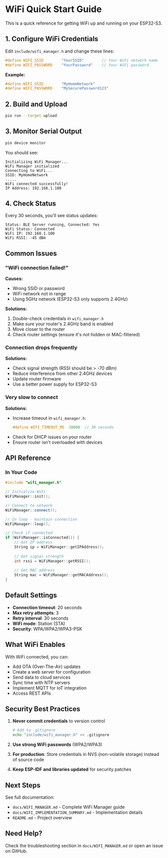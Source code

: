 # WiFi Quick Start Guide

This is a quick reference for getting WiFi up and running on your ESP32-S3.

## 1. Configure WiFi Credentials

Edit `include/wifi_manager.h` and change these lines:

```cpp
#define WIFI_SSID        "YourSSID"        // Your WiFi network name
#define WIFI_PASSWORD    "YourPassword"    // Your WiFi password
```

**Example:**
```cpp
#define WIFI_SSID        "MyHomeNetwork"
#define WIFI_PASSWORD    "MySecurePassword123"
```

## 2. Build and Upload

```bash
pio run --target upload
```

## 3. Monitor Serial Output

```bash
pio device monitor
```

You should see:
```
Initializing WiFi Manager...
WiFi Manager initialized
Connecting to WiFi...
SSID: MyHomeNetwork
.....
WiFi connected successfully!
IP Address: 192.168.1.100
```

## 4. Check Status

Every 30 seconds, you'll see status updates:
```
Status: BLE Server running, Connected: Yes
WiFi Status: Connected
WiFi IP: 192.168.1.100
WiFi RSSI: -45 dBm
```

## Common Issues

### "WiFi connection failed!"

**Causes:**
- Wrong SSID or password
- WiFi network not in range
- Using 5GHz network (ESP32-S3 only supports 2.4GHz)

**Solutions:**
1. Double-check credentials in `wifi_manager.h`
2. Make sure your router's 2.4GHz band is enabled
3. Move closer to the router
4. Check router settings (ensure it's not hidden or MAC-filtered)

### Connection drops frequently

**Solutions:**
- Check signal strength (RSSI should be > -70 dBm)
- Reduce interference from other 2.4GHz devices
- Update router firmware
- Use a better power supply for ESP32-S3

### Very slow to connect

**Solutions:**
- Increase timeout in `wifi_manager.h`:
  ```cpp
  #define WIFI_TIMEOUT_MS  30000  // 30 seconds
  ```
- Check for DHCP issues on your router
- Ensure router isn't overloaded with devices

## API Reference

### In Your Code

```cpp
#include "wifi_manager.h"

// Initialize WiFi
WiFiManager::init();

// Connect to network
WiFiManager::connect();

// In loop - maintain connection
WiFiManager::loop();

// Check if connected
if (WiFiManager::isConnected()) {
    // Get IP address
    String ip = WiFiManager::getIPAddress();
    
    // Get signal strength
    int rssi = WiFiManager::getRSSI();
    
    // Get MAC address
    String mac = WiFiManager::getMACAddress();
}
```

## Default Settings

- **Connection timeout**: 20 seconds
- **Max retry attempts**: 3
- **Retry interval**: 30 seconds
- **WiFi mode**: Station (STA)
- **Security**: WPA/WPA2/WPA3-PSK

## What WiFi Enables

With WiFi connected, you can:
- Add OTA (Over-The-Air) updates
- Create a web server for configuration
- Send data to cloud services
- Sync time with NTP servers
- Implement MQTT for IoT integration
- Access REST APIs

## Security Best Practices

1. **Never commit credentials** to version control
   ```bash
   # Add to .gitignore
   echo "include/wifi_manager.h" >> .gitignore
   ```

2. **Use strong WiFi passwords** (WPA2/WPA3)

3. **For production**: Store credentials in NVS (non-volatile storage) instead of source code

4. **Keep ESP-IDF and libraries updated** for security patches

## Next Steps

See full documentation:
- `docs/WIFI_MANAGER.md` - Complete WiFi Manager guide
- `docs/WIFI_IMPLEMENTATION_SUMMARY.md` - Implementation details
- `README.md` - Project overview

## Need Help?

Check the troubleshooting section in `docs/WIFI_MANAGER.md` or open an issue on GitHub.
